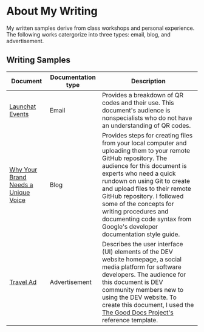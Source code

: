 # About My Writing
My written samples derive from class workshops and personal experience. The following works catergorize into three types: email, blog, and advertisement.
## Writing Samples
| Document | Documentation type | Description |
| ------------- | ------------------ | ----------- |
| [Launchat Events](https://github.com/shanelandis/portfolio/blob/main/Example%20Email.jpg) | Email | Provides a breakdown of QR codes and their use. This document's audience is nonspecialists who do not have an understanding of QR codes.
| [Why Your Brand Needs a Unique Voice](https://github.com/shanelandis/portfolio/blob/main/blog) | Blog | Provides steps for creating files from your local computer and uploading them to your remote GitHub repository. The audience for this document is experts who need a quick rundown on using Git to create and upload files to their remote GitHub repository. I followed some of the concepts for writing procedures and documenting code syntax from Google's developer documentation style guide.
| [Travel Ad]() | Advertisement | Describes the user interface (UI) elements of the DEV website homepage, a social media platform for software developers. The audience for this document is DEV community members new to using the DEV website. To create this document, I used the [The Good Docs Project's]() reference template.|

